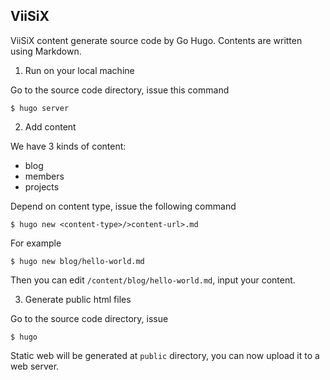 ViiSiX
------

ViiSiX content generate source code by Go Hugo. Contents are written using Markdown.

1. Run on your local machine

Go to the source code directory, issue this command

`$ hugo server`

2. Add content

We have 3 kinds of content:

- blog
- members
- projects

Depend on content type, issue the following command

`$ hugo new <content-type>/>content-url>.md`

For example

`$ hugo new blog/hello-world.md`

Then you can edit `/content/blog/hello-world.md`, input your content.

3. Generate public html files

Go to the source code directory, issue

`$ hugo`

Static web will be generated at `public` directory, you can now upload it
to a web server.
